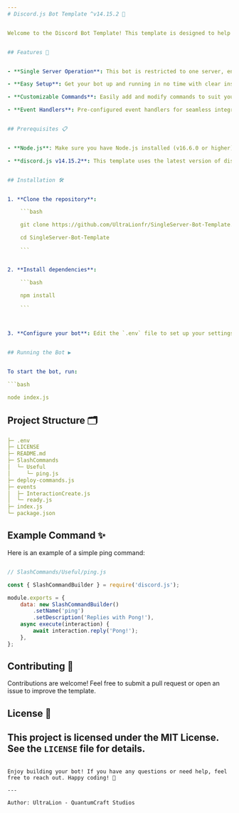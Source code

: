 ```yaml
---
# Discord.js Bot Template ^v14.15.2 🎉


Welcome to the Discord Bot Template! This template is designed to help you quickly set up a Discord bot using `discord.js` version 14.15.2. 🚀 This bot is configured to operate exclusively on a single Discord server, making it perfect for community management and more! 🎈


## Features 🌟


- **Single Server Operation**: This bot is restricted to one server, ensuring focused and tailored functionality. 🛡️

- **Easy Setup**: Get your bot up and running in no time with clear instructions and modular code. ⏱️

- **Customizable Commands**: Easily add and modify commands to suit your server's needs. 🎨

- **Event Handlers**: Pre-configured event handlers for seamless integration of new features. 🔄


## Prerequisites 📋


- **Node.js**: Make sure you have Node.js installed (v16.6.0 or higher).

- **discord.js v14.15.2**: This template uses the latest version of discord.js.


## Installation 🛠️


1. **Clone the repository**:

    ```bash

    git clone https://github.com/UltraLionfr/SingleServer-Bot-Template.git

    cd SingleServer-Bot-Template

    ```


2. **Install dependencies**:

    ```bash

    npm install

    ```



3. **Configure your bot**: Edit the `.env` file to set up your settings.


## Running the Bot ▶️


To start the bot, run:

```bash

node index.js

```


## Project Structure 🗂️

```yml
├─ .env
├─ LICENSE
├─ README.md
├─ SlashCommands
│  └─ Useful
│     └─ ping.js
├─ deploy-commands.js
├─ events
│  ├─ InteractionCreate.js
│  └─ ready.js
├─ index.js
└─ package.json
```


## Example Command ✨


Here is an example of a simple ping command:


```javascript

// SlashCommands/Useful/ping.js

const { SlashCommandBuilder } = require('discord.js');

module.exports = {
    data: new SlashCommandBuilder()
        .setName('ping')
        .setDescription('Replies with Pong!'),
    async execute(interaction) {
        await interaction.reply('Pong!');
    },
};

```


## Contributing 🤝


Contributions are welcome! Feel free to submit a pull request or open an issue to improve the template.


## License 📄


This project is licensed under the MIT License. See the `LICENSE` file for details.
---
```

Enjoy building your bot! If you have any questions or need help, feel free to reach out. Happy coding! 🎉

---

Author: UltraLion - QuantumCraft Studios
